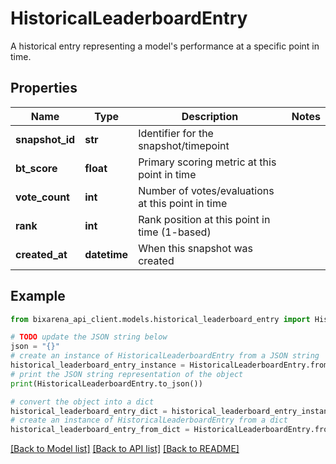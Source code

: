 # HistoricalLeaderboardEntry

A historical entry representing a model's performance at a specific point in time.

## Properties

| Name            | Type         | Description                                       | Notes |
| --------------- | ------------ | ------------------------------------------------- | ----- |
| **snapshot_id** | **str**      | Identifier for the snapshot/timepoint             |
| **bt_score**    | **float**    | Primary scoring metric at this point in time      |
| **vote_count**  | **int**      | Number of votes/evaluations at this point in time |
| **rank**        | **int**      | Rank position at this point in time (1-based)     |
| **created_at**  | **datetime** | When this snapshot was created                    |

## Example

```python
from bixarena_api_client.models.historical_leaderboard_entry import HistoricalLeaderboardEntry

# TODO update the JSON string below
json = "{}"
# create an instance of HistoricalLeaderboardEntry from a JSON string
historical_leaderboard_entry_instance = HistoricalLeaderboardEntry.from_json(json)
# print the JSON string representation of the object
print(HistoricalLeaderboardEntry.to_json())

# convert the object into a dict
historical_leaderboard_entry_dict = historical_leaderboard_entry_instance.to_dict()
# create an instance of HistoricalLeaderboardEntry from a dict
historical_leaderboard_entry_from_dict = HistoricalLeaderboardEntry.from_dict(historical_leaderboard_entry_dict)
```

[[Back to Model list]](../README.md#documentation-for-models) [[Back to API list]](../README.md#documentation-for-api-endpoints) [[Back to README]](../README.md)
